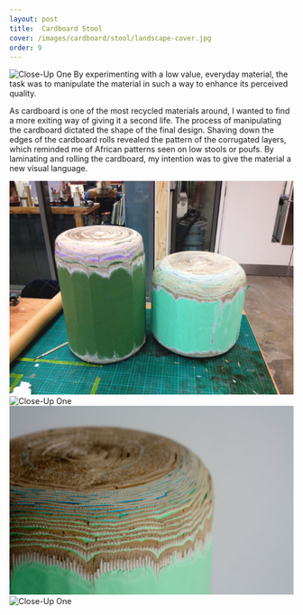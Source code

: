 ```yaml
---
layout: post
title:  Cardboard Stool
cover: /images/cardboard/stool/landscape-cover.jpg
order: 9
---
```



![Close-Up One](/images/cardboard/stool/sketch-1.jpg)
By experimenting with a low value, everyday material, the task was to manipulate the material in such a way to enhance its perceived quality.

As cardboard is one of the most recycled materials around, I wanted to find a more exiting way of giving it a second life. The process of manipulating the cardboard dictated the shape of the final design. Shaving down the edges of the cardboard rolls revealed the pattern of the corrugated layers, which reminded me of African patterns seen on low stools or poufs. By laminating and rolling the cardboard, my intention was to give the material a new visual language.

![Close-Up One](/images/cardboard/stool/IMG_2979.jpg)
![Close-Up One](/images/cardboard/stool/closeup-1.jpg)
![Close-Up One](/images/cardboard/stool/closeup-2.jpg)
![Close-Up One](/images/cardboard/stool/final-model.jpg)

